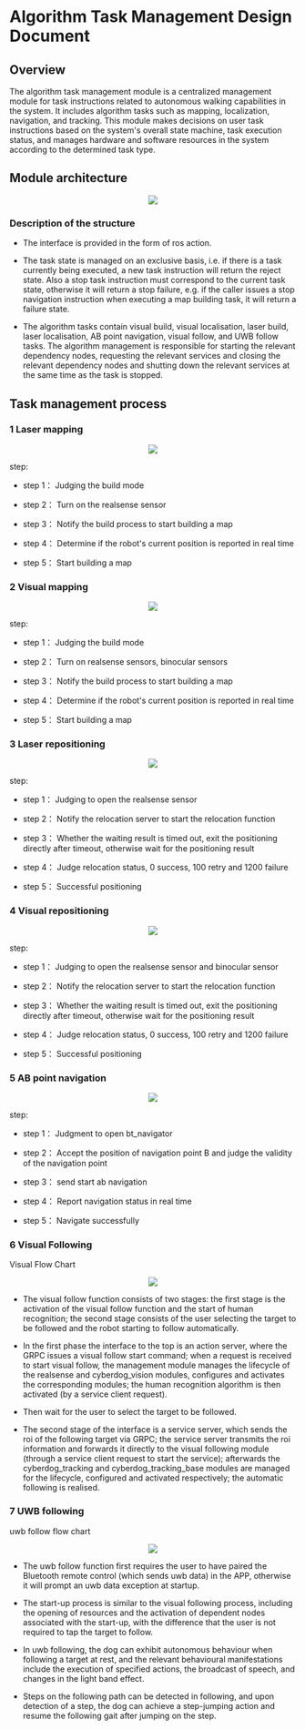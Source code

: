# Algorithm Task Management Design Document
## Overview
The algorithm task management module is a centralized management module for task instructions related to autonomous walking capabilities in the system. It includes algorithm tasks such as mapping, localization, navigation, and tracking. This module makes decisions on user task instructions based on the system's overall state machine, task execution status, and manages hardware and software resources in the system according to the determined task type.
## Module architecture

<center>

![](./image/algorithm_manager/algorithm_manager_en.png)

</center>

### Description of the structure

- The interface is provided in the form of ros action.

- The task state is managed on an exclusive basis, i.e. if there is a task currently being executed, a new task instruction will return the reject state. Also a stop task instruction must correspond to the current task state, otherwise it will return a stop failure, e.g. if the caller issues a stop navigation instruction when executing a map building task, it will return a failure state. 

- The algorithm tasks contain visual build, visual localisation, laser build, laser localisation, AB point navigation, visual follow, and UWB follow tasks. The algorithm management is responsible for starting the relevant dependency nodes, requesting the relevant services and closing the relevant dependency nodes and shutting down the relevant services at the same time as the task is stopped.

## Task management process

### 1 Laser mapping

<center>

![](./image/algorithm_manager/lidar_mapping_en.png)

</center>

step:

- step 1： Judging the build mode

- step 2： Turn on the realsense sensor

- step 3： Notify the build process to start building a map

- step 4： Determine if the robot's current position is reported in real time

- step 5： Start building a map

### 2 Visual mapping

<center>

![](./image/algorithm_manager/vision_mapping_en.png)

</center>

step:

- step 1： Judging the build mode

- step 2： Turn on realsense sensors, binocular sensors

- step 3： Notify the build process to start building a map

- step 4： Determine if the robot's current position is reported in real time

- step 5： Start building a map

### 3 Laser repositioning

<center>

![](./image/algorithm_manager/lidar_relocalization_en.png)

</center>

step:

- step 1： Judging to open the realsense sensor

- step 2： Notify the relocation server to start the relocation function

- step 3： Whether the waiting result is timed out, exit the positioning directly after timeout, otherwise wait for the positioning result

- step 4： Judge relocation status, 0 success, 100 retry and 1200 failure

- step 5： Successful positioning

### 4 Visual repositioning

<center>

![](./image/algorithm_manager/vision_relocalization_en.png)

</center>

step:

- step 1： Judging to open the realsense sensor and binocular sensor

- step 2： Notify the relocation server to start the relocation function

- step 3： Whether the waiting result is timed out, exit the positioning directly after timeout, otherwise wait for the positioning result

- step 4： Judge relocation status, 0 success, 100 retry and 1200 failure

- step 5： Successful positioning

### 5 AB point navigation

<center>

![](./image/algorithm_manager/ab_navigation_en.png)

</center>

step:

- step 1： Judgment to open bt_navigator

- step 2： Accept the position of navigation point B and judge the validity of the navigation point

- step 3： send start ab navigation

- step 4： Report navigation status in real time

- step 5： Navigate successfully

### 6 Visual Following

Visual Flow Chart

<center>

![](./image/algorithm_manager/vision_tracking_en.png)

</center>

- The visual follow function consists of two stages: the first stage is the activation of the visual follow function and the start of human recognition; the second stage consists of the user selecting the target to be followed and the robot starting to follow automatically.

- In the first phase the interface to the top is an action server, where the GRPC issues a visual follow start command; when a request is received to start visual follow, the management module manages the lifecycle of the realsense and cyberdog_vision modules, configures and activates the corresponding modules; the human recognition algorithm is then activated (by a service client request).

- Then wait for the user to select the target to be followed.

- The second stage of the interface is a service server, which sends the roi of the following target via GRPC; the service server transmits the roi information and forwards it directly to the visual following module (through a service client request to start the service); afterwards the cyberdog_tracking and cyberdog_tracking_base modules are managed for the lifecycle, configured and activated respectively; the automatic following is realised.

### 7 UWB following

uwb follow flow chart

<center>

![](./image/algorithm_manager/uwb_tracking_en.png)

</center>

- The uwb follow function first requires the user to have paired the Bluetooth remote control (which sends uwb data) in the APP, otherwise it will prompt an uwb data exception at startup.

- The start-up process is similar to the visual following process, including the opening of resources and the activation of dependent nodes associated with the start-up, with the difference that the user is not required to tap the target to follow.

- In uwb following, the dog can exhibit autonomous behaviour when following a target at rest, and the relevant behavioural manifestations include the execution of specified actions, the broadcast of speech, and changes in the light band effect.

- Steps on the following path can be detected in following, and upon detection of a step, the dog can achieve a step-jumping action and resume the following gait after jumping on the step.
